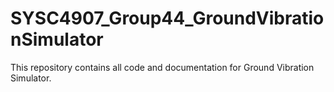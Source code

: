 # SYSC4907_Group44_GroundVibrationSimulator
This repository contains all code and documentation for Ground Vibration Simulator.
